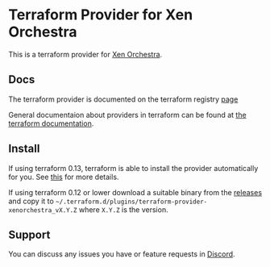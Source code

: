 # Terraform Provider for Xen Orchestra

This is a terraform provider for [Xen Orchestra](https://github.com/vatesfr/xen-orchestra).

## Docs

The terraform provider is documented on the terraform registry [page](https://registry.terraform.io/providers/vatesfr/xenorchestra/latest)

General documentaion about providers in terraform can be found at [the terraform documentation](https://www.terraform.io/docs/configuration/providers.html).

## Install

If using terraform 0.13, terraform is able to install the provider automatically for you. See [this](docs/index.md) for more details.

If using terraform 0.12 or lower download a suitable binary from the [releases](https://github.com/vatesfr/terraform-provider-xenorchestra/releases) and copy it to `~/.terraform.d/plugins/terraform-provider-xenorchestra_vX.Y.Z` where `X.Y.Z` is the version.

## Support

You can discuss any issues you have or feature requests in [Discord](https://discord.gg/ZpNq8ez).
